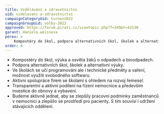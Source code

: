 ```yaml
---
title: Vzdělávání a zdravotnictví
uid: vzdelavani-a-zdravotnictvi
campaignCategoryUid: turnov2022
campaignGroupUid: volby-2022
approved: https://forum.pirati.cz/viewtopic.php?f=349&t=41530
garant: daniela.weissova
perex: >
    Kompostéry do škol, podpora alternativních škol, školek a alternativní výuky. Transparentní a aktivní podílení na řízení nemocnice, zlepšení pracovních podmínek zaměstnanců nemocnice.
order: 6
---
```


- Kompostéry do škol, výuka a osvěta žáků o odpadech a bioodpadech.
- Podpora alternativních škol, školek a alternativní výuky.
- Ve školách se učí programování ale i technické předměty a vaření, možnost využití svobodného softwaru.
- Aktivní spolupráce firem se školami s ohledem na rozvoj řemesel.
- Transparentní a aktivní podílení na řízení nemocnice a především investice do obnovy a vybavení.
- Budeme aktivně jednat, aby se zlepšily pracovní podmínky zaměstnanců v nemocnici a zlepšilo se prostředí pro pacienty. S tím souvisí i udržení stávajících oddělení.
